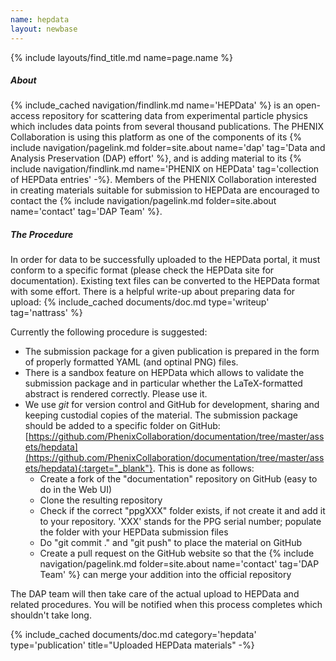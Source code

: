 ```yaml
---
name: hepdata
layout: newbase
---
```

{% include layouts/find_title.md name=page.name %}

##### About
{% include_cached navigation/findlink.md name='HEPData' %} is an open-access repository for
scattering data from experimental particle physics which includes data points from several thousand publications.
The PHENIX Collaboration is using this platform as one of the components of its
{% include navigation/pagelink.md folder=site.about name='dap' tag='Data and Analysis Preservation (DAP) effort' %}, and is adding material to
its {% include navigation/findlink.md name='PHENIX on HEPData' tag='collection of HEPData entries' -%}.
Members of the PHENIX Collaboration interested in creating materials suitable for submission to HEPData
are encouraged to contact the {% include navigation/pagelink.md folder=site.about name='contact' tag='DAP Team' %}.

##### The Procedure
In order for data to be successfully uploaded to the HEPData portal, it must conform to a specific format (please check the HEPData site for documentation). Existing text files can be converted to the HEPData format with some effort. There is a helpful write-up about preparing data for upload:
{% include_cached documents/doc.md type='writeup' tag='nattrass' %}

Currently the following procedure is suggested:
* The submission package for a given publication is prepared in the form of properly formatted YAML (and optinal PNG) files.
* There is a sandbox feature on HEPData which allows to validate the submission package and in particular whether the LaTeX-formatted abstract is rendered correctly. Please use it.
* We use *git* for version control and GitHub for development, sharing and keeping custodial copies of the material. The submission package should be added to a specific folder on GitHub: [https://github.com/PhenixCollaboration/documentation/tree/master/assets/hepdata](https://github.com/PhenixCollaboration/documentation/tree/master/assets/hepdata){:target="_blank"}. This is done as follows:
   * Create a fork of the "documentation" repository on GitHub (easy to do in the Web UI)
   * Clone the resulting repository
   * Check if the correct "ppgXXX" folder exists, if not create it and add it to your repository. 'XXX' stands for the PPG serial number; populate the folder with your HEPData submission files
   * Do "git commit ." and "git push" to place the material on GitHub
   * Create a pull request on the GitHub website so that the {% include navigation/pagelink.md folder=site.about name='contact' tag='DAP Team' %} can merge your addition into the official repository

The DAP team will then take care of the actual upload to HEPData and related procedures. You will be notified when this process completes which shouldn't take long.

{% include_cached documents/doc.md category='hepdata' type='publication' title="Uploaded HEPData materials" -%}
